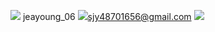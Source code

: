 <a href="https://www.instagram.com/jeayoung_06/" target="_blank"><img src="https://img.shields.io/badge/instagram-#E4405F?style=for-the-badge&logo=instagram&logoColor=white"/></a>
jeayoung_06</a>
<a><img src="https://img.shields.io/badge/gmail-EA4335?style=for-the-badge&logo=gmail&logoColor=white"/>sjy48701656@gmail.com</a>
<img src="https://img.shields.io/badge/discord-5865F2?style=for-the-badge&logo=discord&logoColor=white"/>


<!--
**domangga/domangga** is a ✨ _special_ ✨ repository because its `README.md` (this file) appears on your GitHub profile.

Here are some ideas to get you started:

- 🔭 I’m currently working on ...
- 🌱 I’m currently learning ...
- 👯 I’m looking to collaborate on ...
- 🤔 I’m looking for help with ...
- 💬 Ask me about ...
- 📫 How to reach me: ...
- 😄 Pronouns: ...
- ⚡ Fun fact: ...
-->
